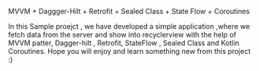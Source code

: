MVVM + Daggger-Hilt + Retrofit + Sealed Class + State Flow + Coroutines

In this Sample proejct  , we have developed a simple application ,where we fetch data from the server and show into recyclerview with the help of MVVM patter, Dagger-hilt , Retrofit, StateFlow , Sealed Class and Kotlin Coroutines. Hope you will enjoy and learn something new from this project :)
